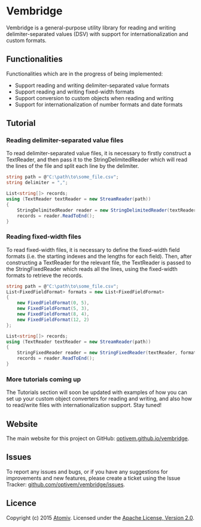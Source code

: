 # Vembridge

Vembridge is a general-purpose utility library for reading and writing delimiter-separated values (DSV) with support for internationalization and custom formats.

## Functionalities

Functionalities which are in the progress of being implemented:

* Support reading and writing delimiter-separated value formats
* Support reading and writing fixed-width formats
* Support conversion to custom objects when reading and writing
* Support for internationalization of number formats and date formats

## Tutorial

### Reading delimiter-separated value files

To read delimiter-separated value files, it is necessary to firstly construct a TextReader, and then pass it to the StringDelimitedReader which will read the lines of the file and split each line by the delimiter.

```cs
string path = @"C:\path\to\some_file.csv";
string delimiter = ",";

List<string[]> records;
using (TextReader textReader = new StreamReader(path))
{
	StringDelimitedReader reader = new StringDelimitedReader(textReader, delimiter);
	records = reader.ReadToEnd();
}
```

### Reading fixed-width files

To read fixed-width files, it is necessary to define the fixed-width field formats (i.e. the starting indexes and the lengths for each field). Then, after constructing a TextReader for the relevant file, the TextReader is passed to the StringFixedReader which reads all the lines, using the fixed-width formats to retrieve the records.

```cs
string path = @"C:\path\to\some_file.csv";
List<FixedFieldFormat> formats = new List<FixedFieldFormat>
{
	new FixedFieldFormat(0, 5),
	new FixedFieldFormat(5, 3),
	new FixedFieldFormat(8, 4),
	new FixedFieldFormat(12, 2)
};

List<string[]> records;
using (TextReader textReader = new StreamReader(path))
{
	StringFixedReader reader = new StringFixedReader(textReader, formats);
	records = reader.ReadToEnd();
}
```

### More tutorials coming up

The Tutorials section will soon be updated with examples of how you can set up your custom object converters for reading and writing, and also how to read/write files with internationalization support. Stay tuned!

## Website

The main website for this project on GitHub: [optivem.github.io/vembridge](http://optivem.github.io/vembridge).

## Issues

To report any issues and bugs, or if you have any suggestions for improvements and new features, please create a ticket using the Issue Tracker: [github.com/optivem/vembridge/issues](https://github.com/optivem/vembridge/issues).

## Licence

Copyright (c) 2015 [Atomiv](http://atomiv.com/). Licensed under the [Apache License, Version 2.0](http://www.apache.org/licenses/LICENSE-2.0).
